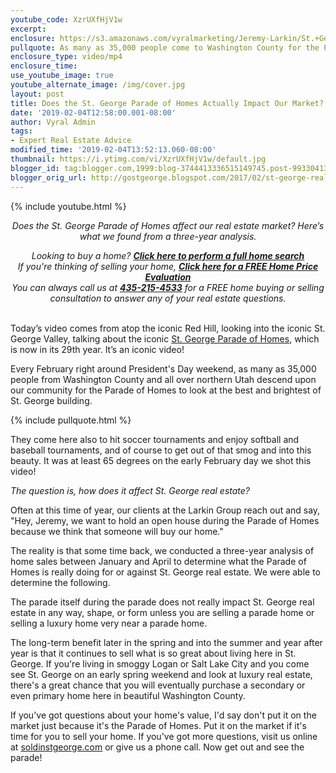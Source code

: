 ```yaml
---
youtube_code: XzrUXfHjV1w
excerpt:
enclosure: https://s3.amazonaws.com/vyralmarketing/Jeremy-Larkin/St.+George+Real+Estate+Agent+Does+the+Parade+of+Homes+affect+our+market.mp4
pullquote: As many as 35,000 people come to Washington County for the Parade of Homes.
enclosure_type: video/mp4
enclosure_time:
use_youtube_image: true
youtube_alternate_image: /img/cover.jpg
layout: post
title: Does the St. George Parade of Homes Actually Impact Our Market?
date: '2019-02-04T12:58:00.001-08:00'
author: Vyral Admin
tags:
- Expert Real Estate Advice
modified_time: '2019-02-04T13:52:13.060-08:00'
thumbnail: https://i.ytimg.com/vi/XzrUXfHjV1w/default.jpg
blogger_id: tag:blogger.com,1999:blog-3744413336515149745.post-99330413504925788
blogger_orig_url: http://gostgeorge.blogspot.com/2017/02/st-george-real-estate-agent-does-parade.html
---
```

{% include youtube.html %}
<p style="text-align: center;"><em>Does the St. George Parade of Homes affect our real estate market? Here’s what we found from a three-year analysis.</em></p>

<center><em>Looking to buy a home? <strong><a href="http://www.stgeorgehomesearching.com/" target="_blank">Click here to perform a full home search</a></strong></em></center>
<center><em>If you're thinking of selling your home, <a href="http://gostgeorgehomevalue.com/" target="_blank"><strong>Click here for a FREE Home Price Evaluation</strong></a></em></center>
<center><em>You can always call us at <strong><a href="tel:435-215-4533">435-215-4533</a></strong> for a FREE home buying or selling consultation to answer any of your real estate questions.</em></center>
<center>&nbsp;</center>

Today’s video comes from atop the iconic Red Hill, looking into the iconic St. George Valley, talking about the iconic <a href="http://paradehomes.com/web/" target="_blank">St. George Parade of Homes</a>, which is now in its 29th year.
It’s an iconic video!

Every February right around President's Day weekend, as many as 35,000 people from Washington County and all over northern Utah descend upon our community for the Parade of Homes to look at the best and brightest of St. George building.

{% include pullquote.html %}

They come here also to hit soccer tournaments and enjoy softball and baseball tournaments, and of course to get out of that smog and into this beauty. It was at least 65 degrees on the early February day we shot this video!

*The question is, how does it affect St. George real estate?*

Often at this time of year, our clients at the Larkin Group reach out and say, "Hey, Jeremy, we want to hold an open house during the Parade of Homes because we think that someone will buy our home."

The reality is that some time back, we conducted a three-year analysis of home sales between January and April to determine what the Parade of Homes is really doing for or against St. George real estate. We were able to determine the following.

The parade itself during the parade does not really impact St. George real estate in any way, shape, or form unless you are selling a parade home or selling a luxury home very near a parade home.

The long-term benefit later in the spring and into the summer and year after year is that it continues to sell what is so great about living here in St. George. If you're living in smoggy Logan or Salt Lake City and you come see St. George on an early spring weekend and look at luxury real estate, there's a great chance that you will eventually purchase a secondary or even primary home here in beautiful Washington County.

If you've got questions about your home's value, I'd say don't put it on the market just because it's the Parade of Homes. Put it on the market if it's time for you to sell your home. If you've got more questions, visit us online at <a href="http://www.soldinstgeorge.com/" target="_blank">soldinstgeorge.com</a> or give us a phone call. Now get out and see the parade!
